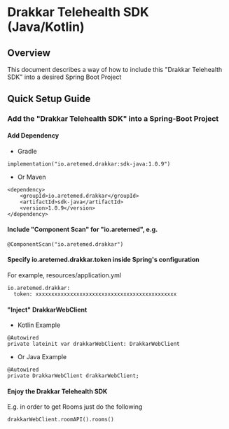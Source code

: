 # Drakkar Telehealth SDK (Java/Kotlin)

## Overview
This document describes a way of how to include this "Drakkar Telehealth SDK" into a desired Spring Boot Project

## Quick Setup Guide
### Add the "Drakkar Telehealth SDK" into a Spring-Boot Project
#### Add Dependency
- Gradle
```
implementation("io.aretemed.drakkar:sdk-java:1.0.9")
```
- Or Maven
```
<dependency>
    <groupId>io.aretemed.drakkar</groupId>
    <artifactId>sdk-java</artifactId>
    <version>1.0.9</version>
</dependency>
```
#### Include "Component Scan" for "io.aretemed", e.g.
```
@ComponentScan("io.aretemed.drakkar")
```
#### Specify io.aretemed.drakkar.token inside Spring's configuration
For example, resources/application.yml
```
io.aretemed.drakkar:
  token: xxxxxxxxxxxxxxxxxxxxxxxxxxxxxxxxxxxxxxxxxxxxx
```
#### "Inject" DrakkarWebClient
- Kotlin Example
```
@Autowired
private lateinit var drakkarWebClient: DrakkarWebClient
```
- Or Java Example
```
@Autowired
private DrakkarWebClient drakkarWebClient;
```
#### Enjoy the Drakkar Telehealth SDK
E.g. in order to get Rooms just do the following
```
drakkarWebClient.roomAPI().rooms()
```